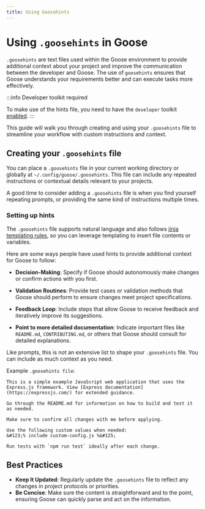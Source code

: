 ```yaml
---
title: Using Goosehints
---
```


# Using `.goosehints` in Goose

`.goosehints` are text files used within the Goose environment to provide additional context about your project and improve the communication between the developer and Goose. The use of `goosehints` ensures that Goose understands your requirements better and can execute tasks more effectively.

:::info Developer toolkit required

To make use of the hints file, you need to have the `developer` toolkit [enabled](https://block.github.io/goose/plugins/using-toolkits.html).
:::

This guide will walk you through creating and using your `.goosehints` file to streamline your workflow with custom instructions and context.

## Creating your `.goosehints` file
You can place a `.goosehints` file in your current working directory or globally at `~/.config/goose/.goosehints`. This file can include any repeated instructions or contextual details relevant to your projects.

A good time to consider adding a `.goosehints` file is when you find yourself repeating prompts, or providing the same kind of instructions multiple times.

### Setting up hints

The `.goosehints` file supports natural language and also follows [jinja templating rules][jinja-guide], so you can leverage templating to insert file contents or variables.

Here are some ways people have used hints to provide additional context for Goose to follow:

- **Decision-Making**: Specify if Goose should autonomously make changes or confirm actions with you first.

- **Validation Routines**: Provide test cases or validation methods that Goose should perform to ensure changes meet project specifications.

- **Feedback Loop**: Include steps that allow Goose to receive feedback and iteratively improve its suggestions.

- **Point to more detailed documentation**: Indicate important files like `README.md`, `CONTRIBUTING.md`, or others that Goose should consult for detailed explanations.

Like prompts, this is not an extensive list to shape your `.goosehints` file. You can include as much context as you need.

Example `.goosehints file`:

```jinja
This is a simple example JavaScript web application that uses the Express.js framework. View [Express documentation](https://expressjs.com/) for extended guidance.

Go through the README.md for information on how to build and test it as needed.

Make sure to confirm all changes with me before applying.

Use the following custom values when needed:
&#123;% include custom-config.js %&#125;

Run tests with `npm run test` ideally after each change.
```

## Best Practices

- **Keep It Updated**: Regularly update the `.goosehints` file to reflect any changes in project protocols or priorities.
- **Be Concise**: Make sure the content is straightforward and to the point, ensuring Goose can quickly parse and act on the information.


[jinja-guide]: https://jinja.palletsprojects.com/en/3.1.x/